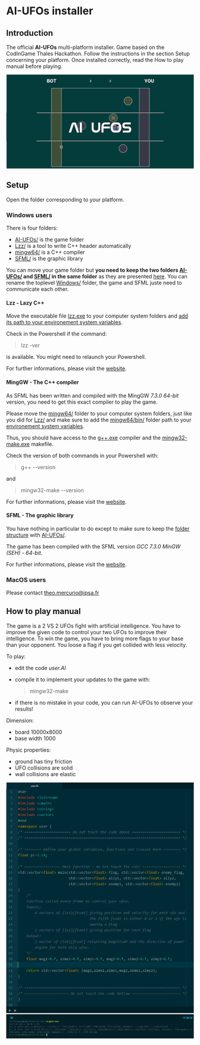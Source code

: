# AI-UFOs installer

## Introduction
The official **AI-UFOs** multi-platform installer. Game based on the CodInGame Thales Hackathon. Follow the instructions in the section Setup concerning your platform. Once installed correctly, read the How to play manual before playing.

![](Windows/AI-UFOs/resources/social-preview.png)

## Setup
Open the folder corresponding to your platform.

### Windows users
There is four folders:
- [AI-UFOs/](Windows/AI-UFOs) is the game folder
- [Lzz/](Windows/Lzz) is a tool to write C++ header automatically
- [mingw64/](Windows/mingw64) is a C++ compiler
- [SFML/](Windows/SFML) is the graphic library

You can move your game folder but **you need to keep the two folders [AI-UFOs/](Windows/AI-UFOs) and [SFML/](Windows/SFML) in the same folder** as they are presented [here](Windows/). You can rename the toplevel [Windows/](Windows/) folder, the game and SFML juste need to communicate each other.

#### Lzz - Lazy C++
Move the executable file [lzz.exe](Windows/Lzz/lzz.exe) to your computer system folders and [add its path to your environement system variables](https://www.computerhope.com/issues/ch000549.htm).

Check in the Powershell if the command:
> lzz -ver

is available. You might need to relaunch your Powershell.

For further informations, please visit the [website](http://www.lazycplusplus.com).

#### MingGW - The C++ compiler
As SFML has been written and compiled with the MingGW *7.3.0 64-bit* version, you need to get this exact compiler to play the game.

Please move the [mingw64/](Windows/mingw64) folder to your computer system folders, just like you did for [Lzz/](Windows/Lzz) and make sure to add the [mingw64/bin/](Windows/mingw64/bin) folder path to your [environement system variables](https://www.computerhope.com/issues/ch000549.htm).

Thus, you should have access to the [g++.exe](Windows/mingw64/bin/g++.exe) compiler and the [mingw32-make.exe](/Windows/mingw64/bin/mingw32-make.exe) makefile.

Check the version of both commands in your Powershell with:
> g++ --version

and
> mingw32-make --version

For further informations, please visit the [website](http://www.mingw.org/).

#### SFML - The graphic library
You have nothing in particular to do except to make sure to keep the [folder structure](Windows/) with [AI-UFOs/](Windows/AI-UFOs).

The game has been compiled with the SFML version *GCC 7.3.0 MinGW (SEH) - 64-bit*.

For further informations, please visit the [website](https://www.sfml-dev.org/).

### MacOS users
Please contact theo.mercurio@ipsa.fr

## How to play manual
The game is a 2 VS 2 UFOs fight with artificial intelligence.
You have to improve the given code to control your two UFOs to improve their intelligence.
To win the game, you have to bring more flags to your base than your opponent.
You loose a flag if you get collided with less velocity.

To play:
- edit the code *user.AI*
- compile it to implement your updates to the game with:
    > mingw32-make

- if there is no mistake in your code, you can run AI-UFOs to observe your results!

Dimension:
- board 10000x8000
- base width 1000

Physic properties:
- ground has tiny friction
- UFO collisions are solid
- wall collisions are elastic


![](Windows/AI-UFOs/resources/screenshots/coding.png)
![](Windows/AI-UFOs/resources/screenshots/compiling.png)
